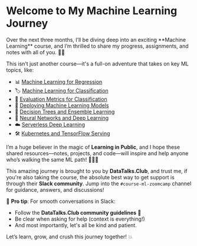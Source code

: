 <h1>Welcome to My Machine Learning Journey </h1>
Over the next three months, I’ll be diving deep into an exciting **Machine Learning** course, and I’m thrilled to share my progress, assignments, and notes with all of you. 📘✨

This isn’t just another course—it's a full-on adventure that takes on key ML topics, like:

- 📊 [Machine Learning for Regression](https://github.com/TeslimAdeyanju/my-portfolio-ml-zoomcamp-2024-cohot/tree/main/1-Machine%20Learning%20for%20Regression)
- 🏷️ [Machine Learning for Classification](https://github.com/TeslimAdeyanju/my-portfolio-ml-zoomcamp-2024-cohot/tree/main/2-Machine%20Learning%20for%20Classification)
- 🧮 [Evaluation Metrics for Classification](https://github.com/TeslimAdeyanju/my-portfolio-ml-zoomcamp-2024-cohot/tree/main/3-Evaluation%20Metrics%20for%20Classification)
- 🚀 [Deploying Machine Learning Models](https://github.com/TeslimAdeyanju/my-portfolio-ml-zoomcamp-2024-cohot/tree/main/5-Deployment)
- 🌳 [Decision Trees and Ensemble Learning](#6-decision-trees-and-ensemble-learning)
- 🤖 [Neural Networks and Deep Learning](#8-neural-networks-and-deep-learning)
- ☁️ [Serverless Deep Learning](#9-serverless-deep-learning)
- 🛠️ [Kubernetes and TensorFlow Serving](#10-kubernetes-and-tensorflow-serving)

I’m a huge believer in the magic of **Learning in Public**, and I hope these shared resources—notes, projects, and code—will inspire and help anyone who’s walking the same ML path! 🧑‍💻🔗

This amazing journey is brought to you by **DataTalks.Club**, and trust me, if you're also taking the course, the absolute best way to get support is through their **Slack community**. Jump into the `#course-ml-zoomcamp` channel for guidance, answers, and discussions!

📢 **Pro tip**: For smooth conversations in Slack:
- Follow the **DataTalks.Club community guidelines** 📝
- Be clear when asking for help (context is everything!)
- And most importantly, let's all be kind and patient.

Let’s learn, grow, and crush this journey together! 💥

 
